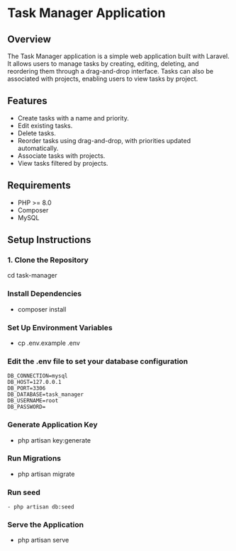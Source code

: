 # Task Manager Application

## Overview

The Task Manager application is a simple web application built with Laravel. It allows users to manage tasks by creating, editing, deleting, and reordering them through a drag-and-drop interface. Tasks can also be associated with projects, enabling users to view tasks by project.

## Features

- Create tasks with a name and priority.
- Edit existing tasks.
- Delete tasks.
- Reorder tasks using drag-and-drop, with priorities updated automatically.
- Associate tasks with projects.
- View tasks filtered by projects.

## Requirements

- PHP >= 8.0
- Composer
- MySQL

## Setup Instructions

### 1. Clone the Repository

cd task-manager

### Install Dependencies
- composer install

### Set Up Environment Variables
 - cp .env.example .env

 ### Edit the .env file to set your database configuration
    DB_CONNECTION=mysql
    DB_HOST=127.0.0.1
    DB_PORT=3306
    DB_DATABASE=task_manager
    DB_USERNAME=root
    DB_PASSWORD=


 ### Generate Application Key
  - php artisan key:generate

### Run Migrations
- php artisan migrate

###  Run seed
    - php artisan db:seed


 ### Serve the Application
 - php artisan serve
